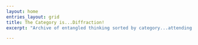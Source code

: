 ```yaml
---
layout: home
entries_layout: grid
title: The Category is...Diffraction!
excerpt: "Archive of entangled thinking sorted by category...attending to light and entanglements of measure and values"

---
```


